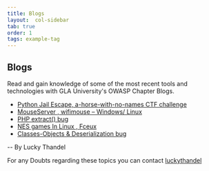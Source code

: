 ```yaml
---
title: Blogs
layout:  col-sidebar
tab: true
order: 1
tags: example-tag
---
```


Blogs
---

Read and gain knowledge of some of the most recent tools and technologies with GLA University's OWASP Chapter Blogs.

* [Python Jail Escape, a-horse-with-no-names CTF challenge](https://technicalnavigator.in/python-jail-escape-a-horse-with-no-names-ctf-challenge/) 
* [MouseServer , wifimouse – Windows/ Linux](https://technicalnavigator.in/mouseserver-wifimouse-windows-linux/)
* [PHP extract() bug](https://technicalnavigator.in/php-extract-bug/)
* [NES games In Linux , Fceux](https://technicalnavigator.in/nes-games-in-linux-fceux/)
* [Classes-Objects & Deserialization bug](https://technicalnavigator.in/classes-objects-deserialization-bug/)

-- By Lucky Thandel

For any Doubts regarding these topics you can contact [luckythandel](mailto://lucky.thandel@owasp.org)
